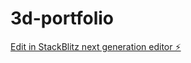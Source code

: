 # 3d-portfolio

[Edit in StackBlitz next generation editor ⚡️](https://stackblitz.com/~/github.com/jonit-dev/3d-portfolio)
